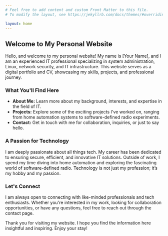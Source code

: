 ```yaml
---
# Feel free to add content and custom Front Matter to this file.
# To modify the layout, see https://jekyllrb.com/docs/themes/#overriding-theme-defaults

layout: home
---
```


## Welcome to My Personal Website

Hello, and welcome to my personal website! My name is [Your Name], and I am an experienced IT professional specializing in system administration, Linux, network security, and IT infrastructure. This website serves as a digital portfolio and CV, showcasing my skills, projects, and professional journey.

### What You'll Find Here

- **About Me:** Learn more about my background, interests, and expertise in the field of IT.
- **Projects:** Explore some of the exciting projects I've worked on, ranging from home automation systems to software-defined radio experiments.
- **Contact:** Get in touch with me for collaboration, inquiries, or just to say hello.

### A Passion for Technology

I am deeply passionate about all things tech. My career has been dedicated to ensuring secure, efficient, and innovative IT solutions. Outside of work, I spend my time diving into home automation and exploring the fascinating world of software-defined radio. Technology is not just my profession; it’s my hobby and my passion.

### Let's Connect

I am always open to connecting with like-minded professionals and tech enthusiasts. Whether you're interested in my work, looking for collaboration opportunities, or have any questions, feel free to reach out through the contact page.

Thank you for visiting my website. I hope you find the information here insightful and inspiring. Enjoy your stay!